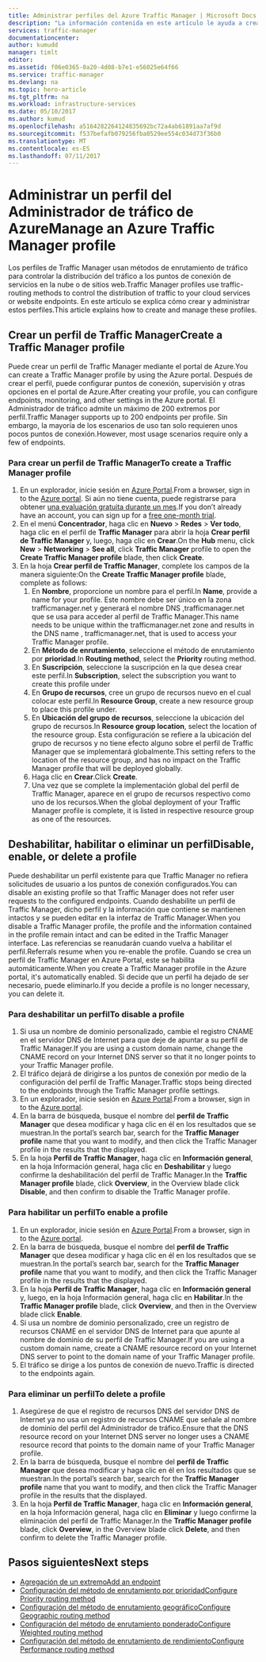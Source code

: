 ```yaml
---
title: Administrar perfiles del Azure Traffic Manager | Microsoft Docs
description: "La información contenida en este artículo le ayuda a crear, deshabilitar, habilitar y eliminar un perfil de Azure Traffic Manager."
services: traffic-manager
documentationcenter: 
author: kumudd
manager: timlt
editor: 
ms.assetid: f06e0365-0a20-4d08-b7e1-e56025e64f66
ms.service: traffic-manager
ms.devlang: na
ms.topic: hero-article
ms.tgt_pltfrm: na
ms.workload: infrastructure-services
ms.date: 05/10/2017
ms.author: kumud
ms.openlocfilehash: a5164282264124835692bc72a4ab61891aa7af9d
ms.sourcegitcommit: f537befafb079256fba0529ee554c034d73f36b0
ms.translationtype: MT
ms.contentlocale: es-ES
ms.lasthandoff: 07/11/2017
---
```

# <a name="manage-an-azure-traffic-manager-profile"></a><span data-ttu-id="d8bb9-103">Administrar un perfil del Administrador de tráfico de Azure</span><span class="sxs-lookup"><span data-stu-id="d8bb9-103">Manage an Azure Traffic Manager profile</span></span>

<span data-ttu-id="d8bb9-104">Los perfiles de Traffic Manager usan métodos de enrutamiento de tráfico para controlar la distribución del tráfico a los puntos de conexión de servicios en la nube o de sitios web.</span><span class="sxs-lookup"><span data-stu-id="d8bb9-104">Traffic Manager profiles use traffic-routing methods to control the distribution of traffic to your cloud services or website endpoints.</span></span> <span data-ttu-id="d8bb9-105">En este artículo se explica cómo crear y administrar estos perfiles.</span><span class="sxs-lookup"><span data-stu-id="d8bb9-105">This article explains how to create and manage these profiles.</span></span>

## <a name="create-a-traffic-manager-profile"></a><span data-ttu-id="d8bb9-106">Crear un perfil de Traffic Manager</span><span class="sxs-lookup"><span data-stu-id="d8bb9-106">Create a Traffic Manager profile</span></span>

<span data-ttu-id="d8bb9-107">Puede crear un perfil de Traffic Manager mediante el portal de Azure.</span><span class="sxs-lookup"><span data-stu-id="d8bb9-107">You can create a Traffic Manager profile by using the Azure portal.</span></span> <span data-ttu-id="d8bb9-108">Después de crear el perfil, puede configurar puntos de conexión, supervisión y otras opciones en el portal de Azure.</span><span class="sxs-lookup"><span data-stu-id="d8bb9-108">After creating your profile, you can configure endpoints, monitoring, and other settings in the Azure portal.</span></span> <span data-ttu-id="d8bb9-109">El Administrador de tráfico admite un máximo de 200 extremos por perfil.</span><span class="sxs-lookup"><span data-stu-id="d8bb9-109">Traffic Manager supports up to 200 endpoints per profile.</span></span> <span data-ttu-id="d8bb9-110">Sin embargo, la mayoría de los escenarios de uso tan solo requieren unos pocos puntos de conexión.</span><span class="sxs-lookup"><span data-stu-id="d8bb9-110">However, most usage scenarios require only a few of endpoints.</span></span>

### <a name="to-create-a-traffic-manager-profile"></a><span data-ttu-id="d8bb9-111">Para crear un perfil de Traffic Manager</span><span class="sxs-lookup"><span data-stu-id="d8bb9-111">To create a Traffic Manager profile</span></span>

1. <span data-ttu-id="d8bb9-112">En un explorador, inicie sesión en [Azure Portal](http://portal.azure.com).</span><span class="sxs-lookup"><span data-stu-id="d8bb9-112">From a browser, sign in to the [Azure portal](http://portal.azure.com).</span></span> <span data-ttu-id="d8bb9-113">Si aún no tiene cuenta, puede registrarse para obtener [una evaluación gratuita durante un mes](https://azure.microsoft.com/free/).</span><span class="sxs-lookup"><span data-stu-id="d8bb9-113">If you don’t already have an account, you can sign up for a [free one-month trial](https://azure.microsoft.com/free/).</span></span> 
2. <span data-ttu-id="d8bb9-114">En el menú **Concentrador**, haga clic en **Nuevo** > **Redes** > **Ver todo**, haga clic en el perfil de **Traffic Manager** para abrir la hoja **Crear perfil de Traffic Manager** y, luego, haga clic en **Crear**.</span><span class="sxs-lookup"><span data-stu-id="d8bb9-114">On the **Hub** menu, click **New** > **Networking** > **See all**, click **Traffic Manager** profile to open the **Create Traffic Manager profile** blade, then click **Create**.</span></span>
3. <span data-ttu-id="d8bb9-115">En la hoja **Crear perfil de Traffic Manager**, complete los campos de la manera siguiente:</span><span class="sxs-lookup"><span data-stu-id="d8bb9-115">On the **Create Traffic Manager profile** blade, complete as follows:</span></span>
    1. <span data-ttu-id="d8bb9-116">En **Nombre**, proporcione un nombre para el perfil.</span><span class="sxs-lookup"><span data-stu-id="d8bb9-116">In **Name**, provide a name for your profile.</span></span> <span data-ttu-id="d8bb9-117">Este nombre debe ser único en la zona trafficmanager.net y generará el nombre DNS <name>,trafficmanager.net que se usa para acceder al perfil de Traffic Manager.</span><span class="sxs-lookup"><span data-stu-id="d8bb9-117">This name needs to be unique within the trafficmanager.net zone and results in the DNS name <name>, trafficmanager.net, that is used to access your Traffic Manager profile.</span></span>
    2. <span data-ttu-id="d8bb9-118">En **Método de enrutamiento**, seleccione el método de enrutamiento por **prioridad**.</span><span class="sxs-lookup"><span data-stu-id="d8bb9-118">In **Routing method**, select the **Priority** routing method.</span></span>
    3. <span data-ttu-id="d8bb9-119">En **Suscripción**, seleccione la suscripción en la que desea crear este perfil.</span><span class="sxs-lookup"><span data-stu-id="d8bb9-119">In **Subscription**, select the subscription you want to create this profile under</span></span>
    4. <span data-ttu-id="d8bb9-120">En **Grupo de recursos**, cree un grupo de recursos nuevo en el cual colocar este perfil.</span><span class="sxs-lookup"><span data-stu-id="d8bb9-120">In **Resource Group**, create a new resource group to place this profile under.</span></span>
    5. <span data-ttu-id="d8bb9-121">En **Ubicación del grupo de recursos**, seleccione la ubicación del grupo de recursos.</span><span class="sxs-lookup"><span data-stu-id="d8bb9-121">In **Resource group location**, select the location of the resource group.</span></span> <span data-ttu-id="d8bb9-122">Esta configuración se refiere a la ubicación del grupo de recursos y no tiene efecto alguno sobre el perfil de Traffic Manager que se implementará globalmente.</span><span class="sxs-lookup"><span data-stu-id="d8bb9-122">This setting refers to the location of the resource group, and has no impact on the Traffic Manager profile that will be deployed globally.</span></span>
    6. <span data-ttu-id="d8bb9-123">Haga clic en **Crear**.</span><span class="sxs-lookup"><span data-stu-id="d8bb9-123">Click **Create**.</span></span>
    7. <span data-ttu-id="d8bb9-124">Una vez que se complete la implementación global del perfil de Traffic Manager, aparece en el grupo de recursos respectivo como uno de los recursos.</span><span class="sxs-lookup"><span data-stu-id="d8bb9-124">When the global deployment of your Traffic Manager profile is complete, it is listed in respective resource group as one of the resources.</span></span>

## <a name="disable-enable-or-delete-a-profile"></a><span data-ttu-id="d8bb9-125">Deshabilitar, habilitar o eliminar un perfil</span><span class="sxs-lookup"><span data-stu-id="d8bb9-125">Disable, enable, or delete a profile</span></span>

<span data-ttu-id="d8bb9-126">Puede deshabilitar un perfil existente para que Traffic Manager no refiera solicitudes de usuario a los puntos de conexión configurados.</span><span class="sxs-lookup"><span data-stu-id="d8bb9-126">You can disable an existing profile so that Traffic Manager does not refer user requests to the configured endpoints.</span></span> <span data-ttu-id="d8bb9-127">Cuando deshabilite un perfil de Traffic Manager, dicho perfil y la información que contiene se mantienen intactos y se pueden editar en la interfaz de Traffic Manager.</span><span class="sxs-lookup"><span data-stu-id="d8bb9-127">When you disable a Traffic Manager profile, the profile and the information contained in the profile remain intact and can be edited in the Traffic Manager interface.</span></span>  <span data-ttu-id="d8bb9-128">Las referencias se reanudarán cuando vuelva a habilitar el perfil.</span><span class="sxs-lookup"><span data-stu-id="d8bb9-128">Referrals resume when you re-enable the profile.</span></span> <span data-ttu-id="d8bb9-129">Cuando se crea un perfil de Traffic Manager en Azure Portal, este se habilita automáticamente.</span><span class="sxs-lookup"><span data-stu-id="d8bb9-129">When you create a Traffic Manager profile in the Azure portal, it's automatically enabled.</span></span> <span data-ttu-id="d8bb9-130">Si decide que un perfil ha dejado de ser necesario, puede eliminarlo.</span><span class="sxs-lookup"><span data-stu-id="d8bb9-130">If you decide a profile is no longer necessary, you can delete it.</span></span>

### <a name="to-disable-a-profile"></a><span data-ttu-id="d8bb9-131">Para deshabilitar un perfil</span><span class="sxs-lookup"><span data-stu-id="d8bb9-131">To disable a profile</span></span>

1. <span data-ttu-id="d8bb9-132">Si usa un nombre de dominio personalizado, cambie el registro CNAME en el servidor DNS de Internet para que deje de apuntar a su perfil de Traffic Manager.</span><span class="sxs-lookup"><span data-stu-id="d8bb9-132">If you are using a custom domain name, change the CNAME record on your Internet DNS server so that it no longer points to your Traffic Manager profile.</span></span>
2. <span data-ttu-id="d8bb9-133">El tráfico dejará de dirigirse a los puntos de conexión por medio de la configuración del perfil de Traffic Manager.</span><span class="sxs-lookup"><span data-stu-id="d8bb9-133">Traffic stops being directed to the endpoints through the Traffic Manager profile settings.</span></span>
3. <span data-ttu-id="d8bb9-134">En un explorador, inicie sesión en [Azure Portal](http://portal.azure.com).</span><span class="sxs-lookup"><span data-stu-id="d8bb9-134">From a browser, sign in to the [Azure portal](http://portal.azure.com).</span></span>
2. <span data-ttu-id="d8bb9-135">En la barra de búsqueda, busque el nombre del **perfil de Traffic Manager** que desea modificar y haga clic en él en los resultados que se muestran.</span><span class="sxs-lookup"><span data-stu-id="d8bb9-135">In the portal’s search bar, search for the **Traffic Manager profile** name that you want to modify, and then click the Traffic Manager profile in the results that the displayed.</span></span>
3. <span data-ttu-id="d8bb9-136">En la hoja **Perfil de Traffic Manager**, haga clic en **Información general**, en la hoja Información general, haga clic en **Deshabilitar** y luego confirme la deshabilitación del perfil de Traffic Manager.</span><span class="sxs-lookup"><span data-stu-id="d8bb9-136">In the **Traffic Manager profile** blade, click **Overview**, in the Overview blade click **Disable**, and then confirm to disable the Traffic Manager profile.</span></span>

### <a name="to-enable-a-profile"></a><span data-ttu-id="d8bb9-137">Para habilitar un perfil</span><span class="sxs-lookup"><span data-stu-id="d8bb9-137">To enable a profile</span></span>

1. <span data-ttu-id="d8bb9-138">En un explorador, inicie sesión en [Azure Portal](http://portal.azure.com).</span><span class="sxs-lookup"><span data-stu-id="d8bb9-138">From a browser, sign in to the [Azure portal](http://portal.azure.com).</span></span>
2. <span data-ttu-id="d8bb9-139">En la barra de búsqueda, busque el nombre del **perfil de Traffic Manager** que desea modificar y haga clic en él en los resultados que se muestran.</span><span class="sxs-lookup"><span data-stu-id="d8bb9-139">In the portal’s search bar, search for the **Traffic Manager profile** name that you want to modify, and then click the Traffic Manager profile in the results that the displayed.</span></span>
3. <span data-ttu-id="d8bb9-140">En la hoja **Perfil de Traffic Manager**, haga clic en **Información general** y, luego, en la hoja Información general, haga clic en **Habilitar**.</span><span class="sxs-lookup"><span data-stu-id="d8bb9-140">In the **Traffic Manager profile** blade, click **Overview**, and then in the Overview blade click **Enable**.</span></span>
5. <span data-ttu-id="d8bb9-141">Si usa un nombre de dominio personalizado, cree un registro de recursos CNAME en el servidor DNS de Internet para que apunte al nombre de dominio de su perfil de Traffic Manager.</span><span class="sxs-lookup"><span data-stu-id="d8bb9-141">If you are using a custom domain name, create a CNAME resource record on your Internet DNS server to point to the domain name of your Traffic Manager profile.</span></span>
6. <span data-ttu-id="d8bb9-142">El tráfico se dirige a los puntos de conexión de nuevo.</span><span class="sxs-lookup"><span data-stu-id="d8bb9-142">Traffic is directed to the endpoints again.</span></span>

### <a name="to-delete-a-profile"></a><span data-ttu-id="d8bb9-143">Para eliminar un perfil</span><span class="sxs-lookup"><span data-stu-id="d8bb9-143">To delete a profile</span></span>

1. <span data-ttu-id="d8bb9-144">Asegúrese de que el registro de recursos DNS del servidor DNS de Internet ya no usa un registro de recursos CNAME que señale al nombre de dominio del perfil del Administrador de tráfico.</span><span class="sxs-lookup"><span data-stu-id="d8bb9-144">Ensure that the DNS resource record on your Internet DNS server no longer uses a CNAME resource record that points to the domain name of your Traffic Manager profile.</span></span>
2. <span data-ttu-id="d8bb9-145">En la barra de búsqueda, busque el nombre del **perfil de Traffic Manager** que desea modificar y haga clic en él en los resultados que se muestran.</span><span class="sxs-lookup"><span data-stu-id="d8bb9-145">In the portal’s search bar, search for the **Traffic Manager profile** name that you want to modify, and then click the Traffic Manager profile in the results that the displayed.</span></span>
3. <span data-ttu-id="d8bb9-146">En la hoja **Perfil de Traffic Manager**, haga clic en **Información general**, en la hoja Información general, haga clic en **Eliminar** y luego confirme la eliminación del perfil de Traffic Manager.</span><span class="sxs-lookup"><span data-stu-id="d8bb9-146">In the **Traffic Manager profile** blade, click **Overview**, in the Overview blade click **Delete**, and then confirm to delete the Traffic Manager profile.</span></span>

## <a name="next-steps"></a><span data-ttu-id="d8bb9-147">Pasos siguientes</span><span class="sxs-lookup"><span data-stu-id="d8bb9-147">Next steps</span></span>

* [<span data-ttu-id="d8bb9-148">Agregación de un extremo</span><span class="sxs-lookup"><span data-stu-id="d8bb9-148">Add an endpoint</span></span>](traffic-manager-endpoints.md)
* [<span data-ttu-id="d8bb9-149">Configuración del método de enrutamiento por prioridad</span><span class="sxs-lookup"><span data-stu-id="d8bb9-149">Configure Priority routing method</span></span>](traffic-manager-configure-priority-routing-method.md)
* [<span data-ttu-id="d8bb9-150">Configuración del método de enrutamiento geográfico</span><span class="sxs-lookup"><span data-stu-id="d8bb9-150">Configure Geographic routing method</span></span>](traffic-manager-configure-geographic-routing-method.md) 
* [<span data-ttu-id="d8bb9-151">Configuración del método de enrutamiento ponderado</span><span class="sxs-lookup"><span data-stu-id="d8bb9-151">Configure Weighted routing method</span></span>](traffic-manager-configure-weighted-routing-method.md)
* [<span data-ttu-id="d8bb9-152">Configuración del método de enrutamiento de rendimiento</span><span class="sxs-lookup"><span data-stu-id="d8bb9-152">Configure Performance routing method</span></span>](traffic-manager-configure-performance-routing-method.md)
